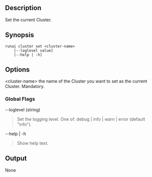 ## Description

Set the current Cluster.

## Synopsis

``` shell
runai cluster set <cluster-name>
    [--loglevel value] 
    [--help | -h]

```

## Options

<cluster-name\> the name of the Cluster you want to set as the current Cluster. Mandatory.


### Global Flags

--loglevel (string)

> Set the logging level. One of: debug | info | warn | error (default "info").


--help | -h

>  Show help text.

## Output

None